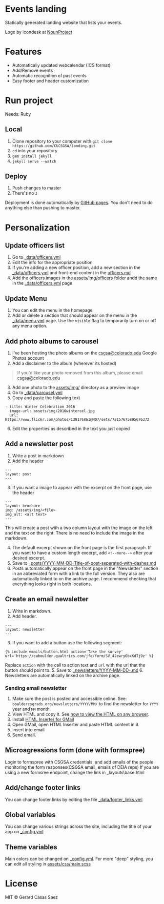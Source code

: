 
# Events landing

Statically generated landing website that lists your events.

Logo by Icondesk at [NounProject](https://thenounproject.com/search/?q=chip&i=1260497#)

# Features

- Automatically updated webcalendar (ICS format) 
- Add/Remove events
- Automatic recognition of past events
- Easy footer and header customization


# Run project

Needs: Ruby

## Local 

1. Clone repository to your computer with `git clone https://github.com/CUCSGSA/landing.git`
2. `cd` into your repository
3. `gem install jekyll`
4. `jekyll serve --watch`

## Deploy

1. Push changes to master
2. There's no `3`

Deployment is done automatically by [GitHub pages](https://pages.github.com/). You don't need to do anything else than pushing to master.


# Personalization

## Update officers list

1. Go to [_data/officers.yml](_data/officers.yml)
2. Edit the info for the appropriate position
3. If you're adding a new officer position, add a new section in the [_data/officers.yml](_data/officers.yml) and front-end content in the [officers.md](officers.md)
4. Add the officers images in the [assets/img/officers](assets/img/officers) folder andd the same in the [_data/officers.yml](_data/officers.yml) page

## Update Menu

1. You can edit the menu in the homepage
2. Add or delete a section that should appear on the menu in the [_data/menu.yml](_data/menu.yml) page. Use the `visible` flag to temporarily turn on or off any menu option.


## Add photo albums to carousel

1. I've been hosting the photo albums on the csgsa@colorado.edu Google Photos account
2. Add a disclaimer to the album (wherever its hosted)
> If you'd like your photo removed from this album, please email csgsa@colorado.edu
3. Add one photo to the [assets/img/](assets/img/) directory as a preview image
4. Go to [_data/carousel.yml](_data/carousel.yml)
5. Copy and paste the following text
```
- title: Winter Celebration 2016
  image-url: assets/img/2016wintercel.jpg
  url: https://www.flickr.com/photos/139176861@N07/sets/72157675895676372

```
6. Edit the properties as described in the text you just copied

## Add a newsletter post

1. Write a post in markdown
2. Add the header 
```
---
layout: post
---
```
3. If you want a image to appear with the excerpt on the front page, use the header
```
---
layout: brochure
img: /assets/img/<file>
img_alt: <alt text>
---
```
This will create a post with a two column layout with the image on the left and the text on the right. There is no need to include the image in the markdown. 

4. The default excerpt shown on the front page is the first paragraph. If you want to have a custom length excerpt, add `<!--more-->` after your desired excerpt. 
5. Save to [_posts/YYYY-MM-DD-Title-of-post-seperated-with-dashes.md](_posts/)
6. Posts automatically appear on the front page in the "Newsletter" section in an abbreviated form with a link to the full version. They also are automatically linked to on the archive page. I recommend checking that everything looks right in both locations. 

## Create an email newsletter

1. Write in markdown.
2. Add header.
```
---
layout: newsletter
---
```
3. If you want to add a button use the following segment:
```
{% include emails/button.html action='Take the survey' url='https://cuboulder.qualtrics.com/jfe/form/SV_42ewryObxKdTj9z' %}
```
Replace `action` with the call to action text and `url` with the url that the button should point to.
5. Save to [_newsletters/YYYY-MM-DD-.md](_newsletters/)
6. Newsletters are automatically linked on the archive page.

### Sending email newsletter

1. Make sure the post is posted and accessible online. See: `bouldercsgrads.org/newsletters/YYYY/MM/` to find the newsletter for `YYYY` year and `MM` month.
2. View HTML and copy it. See [how to view the HTML on any browser](https://www.computerhope.com/issues/ch000746.htm).
3. Install [HTML Inserter for GMail](https://chrome.google.com/webstore/detail/html-inserter-for-gmail/lkdchkblgffcinmodbodlkclphfldkll)
4. Open GMail, open HTML Inserter and paste HTML content in it.
5. Insert into email
6. Send email.


## Microagressions form (done with formspree)
Login to formspree with CSGSA credentials, and add emails of the people monitoring the form responses(CSGSA email, emails of DEIA reps)
If you are using a new formsree endpoint, change the link in _layouts\base.html



## Add/change footer links

You can change footer links by editing the file  [_data/footer_links.yml](_data/footer_links.yml)

## Global variables

You can change various strings across the site, including the title of your app on [_config.yml](_config.yml)

## Theme variables

Main colors can be changed on [_config.yml](_config.yml). For more "deep" styling, you can edit all styling in [assets/css/main.scss](assets/css/main.scss)



# License


MIT © Gerard Casas Saez

